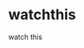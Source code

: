 watchthis
=========

watch this














































































